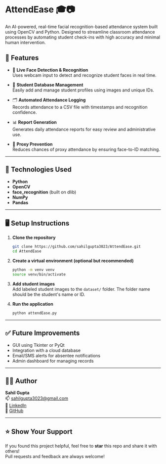 # AttendEase 🎓📷

An AI-powered, real-time facial recognition-based attendance system built using OpenCV and Python. Designed to streamline classroom attendance processes by automating student check-ins with high accuracy and minimal human intervention.

## 🚀 Features

- 🎥 **Live Face Detection & Recognition**  
  Uses webcam input to detect and recognize student faces in real time.

- 📁 **Student Database Management**  
  Easily add and manage student profiles using images and unique IDs.

- 🗂️ **Automated Attendance Logging**  
  Records attendance to a CSV file with timestamps and recognition confidence.

- 📊 **Report Generation**  
  Generates daily attendance reports for easy review and administrative use.

- 🔐 **Proxy Prevention**  
  Reduces chances of proxy attendance by ensuring face-to-ID matching.

---

## 🧠 Technologies Used

- **Python**
- **OpenCV**
- **face_recognition** (built on dlib)
- **NumPy**
- **Pandas**

---

## 🖥️ Setup Instructions

1. **Clone the repository**
   ```bash
   git clone https://github.com/sahilgupta3023/AttendEase.git
   cd AttendEase
   ```

2. **Create a virtual environment (optional but recommended)**
   ```bash
   python -m venv venv
   source venv/bin/activate 
   ```

3. **Add student images**  
   Add labeled student images to the `dataset/` folder. The folder name should be the student's name or ID.

4. **Run the application**
   ```bash
   python attendEase.py
   ```

---

## ✅ Future Improvements

- GUI using Tkinter or PyQt
- Integration with a cloud database
- Email/SMS alerts for absentee notifications
- Admin dashboard for managing records

---

## 🙋‍♂️ Author

**Sahil Gupta**  
📫 [sahilgupta3023@gmail.com](mailto:sahilgupta3023@gmail.com)  
🔗 [LinkedIn](https://www.linkedin.com/in/sahil-gupta-912992229)  
🔗 [GitHub](https://github.com/sahilgupta3023)

---

## ⭐️ Show Your Support

If you found this project helpful, feel free to **star** this repo and share it with others!  
Pull requests and feedback are always welcome!
